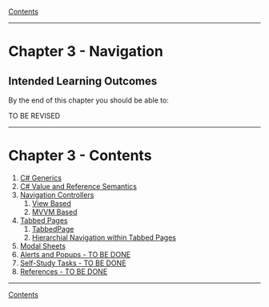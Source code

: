 [Contents](/docs/README.md)

----

# Chapter 3 - Navigation

## Intended Learning Outcomes
By the end of this chapter you should be able to:

TO BE REVISED

----

# Chapter 3 - Contents
1. [C# Generics](generics.md)
1. [C# Value and Reference Semantics](ValueRefSemantics.md)
1. [Navigation Controllers](NavControllers.md)
   1. [View Based](basic_navigation_1.md)
   1. [MVVM Based](mvvm_navigation_1.md)
1. [Tabbed Pages](tabbed_pages.md)
   1. [TabbedPage](tabbedpage.md)
   1. [Hierarchial Navigation within Tabbed Pages](nav-tab.md)
1. [Modal Sheets](modal-nav.md)
1. [Alerts and Popups - TO BE DONE](alerts.md)
1. [Self-Study Tasks - TO BE DONE](self-study.md)
1. [References - TO BE DONE](references.md)


----

[Contents](/docs/README.md)
